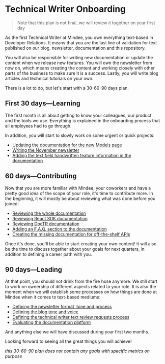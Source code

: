 # Technical Writer Onboarding

> Note that this plan is not final, we will review it together on your first day

As the first Technical Writer at Mindee, you own everything text-based in Developer Relations. It means that you are the last line of validation for text published on our blog, newsletter, documentation and this repository.

You will also be responsible for writing new documentation or update the content when we release new features. You will own the newsletter from now on, which means creating the content and working closely with other parts of the business to make sure it is a success. Lastly, you will write blog articles and technical tutorials on your own.

There is a lot to do, but let's start with a 30-60-90 days plan.

## First 30 days—Learning
The first month is all about getting to know your colleagues, our product and the tools we use. Everything is explained in the onboarding process that all employees had to go through.

In addition, you will start to slowly work on some urgent or quick projects:

- [Updating the documentation for the new Models page](https://github.com/mindee/devrel/issues/104)
- [Writing the November newsletter](https://github.com/mindee/devrel/issues/110)
- [Adding the text field handwritten feature information in the documentation](https://github.com/mindee/devrel/issues/34)

## 60 days—Contributing

Now that you are more familiar with Mindee, your coworkers and have a pretty good idea of the scope of your role, it's time to contribute more. In the beginning, it will mostly be about reviewing what was done before you joined:

- [Reviewing the whole documentation](https://github.com/mindee/devrel/issues/9)
- [Reviewing React SDK documentation](https://github.com/mindee/devrel/issues/24)
- [Reviewing DocTR documentation](https://github.com/mindee/devrel/issues/26)
- [Adding an F.A.Q. section to the documentation](https://github.com/mindee/devrel/issues/90)
- [Creating the missing documentation for off-the-shelf APIs](https://github.com/mindee/devrel/issues/100)

Once it's done, you'll be able to start creating your own content! It will also be the time to discuss together about your goals for next quarters, in addition to defining a career path with you.

## 90 days—Leading

At that point, you should not drink from the fire hose anymore. We still start to work on ownership of different aspects related to your role. It is also the moment when we will establish some processes on how things are done at Mindee when it comes to text-based mediums:

- [Defining the newsletter format, tone and process](https://github.com/mindee/devrel/issues/52)
- [Defining the blog tone and voice](https://github.com/mindee/devrel/issues/111)
- [Defining the technical writer text review requests process](https://github.com/mindee/devrel/issues/112)
- [Evaluating the documentation platform](https://github.com/mindee/devrel/issues/43)

And anything else we will have discussed during your first two months.

Looking forward to seeing all the great things you will achieve!

*this 30-60-90 plan does not contain any goals with specific metrics on purpose*
